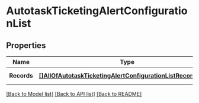 # AutotaskTicketingAlertConfigurationList

## Properties
Name | Type | Description | Notes
------------ | ------------- | ------------- | -------------
**Records** | [**[]AllOfAutotaskTicketingAlertConfigurationListRecordsItems**](interface{}.md) |  | [default to null]

[[Back to Model list]](../README.md#documentation-for-models) [[Back to API list]](../README.md#documentation-for-api-endpoints) [[Back to README]](../README.md)

